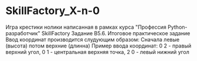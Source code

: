 # SkillFactory_X-n-0
Игра крестики нолики написанная в рамках курса "Профессия Python-разработчик" SkillFactory Задание B5.6. Итоговое практическое задание
Ввод координат производится слудующим образом: Сначала левые (высота) потом верхние (длинна)
Пример ввода координат: 0 2 - правый верхний угол, 0 1 - центральная верхняя точка, 2 0 - левый нижний угол
